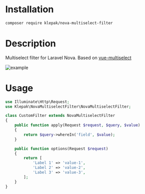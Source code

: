 # Installation

```bash
composer require klepak/nova-multiselect-filter
```

# Description

Multiselect filter for Laravel Nova. Based on [vue-multiselect](https://vue-multiselect.js.org)

![example](https://raw.githubusercontent.com/klepak/nova-multiselect-filter/master/docs/example.gif)

# Usage

```php
use Illuminate\Http\Request;
use Klepak\NovaMultiselectFilter\NovaMultiselectFilter;

class CustomFilter extends NovaMultiselectFilter
{
    public function apply(Request $request, $query, $value)
    {
        return $query->whereIn('field', $value);
    }

    public function options(Request $request)
    {
        return [
            'Label 1' => 'value-1',
            'Label 2' => 'value-2',
            'Label 3' => 'value-3',
        ];
    }
}
```
